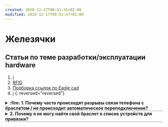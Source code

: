 ```yaml
---
created: 2020-12-17T00:51:55+02:00
modified: 2020-12-17T00:52:47+02:00
---
```


# Железячки

## Статьи по теме разработки/эксплуатации hardware
1. [i](./)
1. [RFID](./210203-RFID.md)
1. [Подборка ссылок по Eagle cad](./201221_eagle_info.md)
1. [i](./) 
{: reversed="reversed"}



<style>
summary {
  font-weight: 700;
  cursor: pointer;
   border-bottom: 1px dotted; 
}
</style>
<details><summary>:fire: 1. Почему часто происходят разрывы связи телефона с браслетом / не происходит автоматическое переподключение?</summary>
&mdash; Любые виды обрывов связи вызываются системой телефона, а не программой, поэтому необходимо настраивать систему<br><br></details>

<details><summary>2. Почему я не могу найти свой браслет в списке устройств для привязки?</summary>
&mdash; На некоторых системах (опять же, в основном это MIUI), стандартный поиск не всегда может найти браслет, поэтому помогает запуск поиска в программе BLE Scanner, если после поиска браслет все еще не виден, то попробуйте подключиться к браслету в BLE Scanner.<br><br></details>
